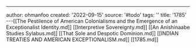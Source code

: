 ---
author: ohmanfoo
created: '2022-09-15'
source: '#todo'
tags: ''
title: '1785'
---[[The Pestilence of American Colonialisms and the Emergence of an Exceptionalist Identity.md]]
[[Interpretive Sovereignty.md]]
[[An Anishinaabe Studies Sylabus.md]]
[[That Sole and Despotic Dominion.md]]
[[INDIAN TREATIES AND AMERICAN EXCEPTIONALISM.md]]
[[1785.md]]
